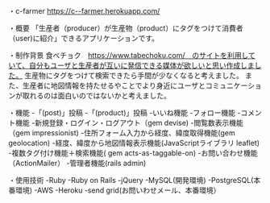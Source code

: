 ・c-farmer
https://c--farmer.herokuapp.com/

・概要
「生産者（producer）が生産物（product）にタグをつけて消費者（user)に紹介」できるアプリケーションです。

・制作背景
食べチョク　https://www.tabechoku.com/　のサイトを利用していて、自分もユーザと生産者が互いに発信できる媒体が欲しいと思い作成しました。
生産物にタグをつけて検索できたら手間が少なくなると考えました。
また、生産者に地図情報を持たせるやことでより身近にユーザとコミュニケーションが取れるのは面白いのではないかと考えました。

・機能
-「(post)」投稿
-「(product)」投稿
-いいね機能
-フォロー機能
-コメント機能
-新規登録・ログイン・ログアウト（gem devise)
-閲覧数表示機能（gem impressionist)
-住所フォーム入力から経度、緯度取得機能(gem geolocation)
-経度、緯度から地図情報表示機能(JavaScriptライブラリ leaflet)
-複数タグ付け機能＋検索機能( gem acts-as-taggable-on)
-お問い合わせ機能（ActionMailer）
-管理者機能(rails admin)

・使用技術
-Ruby
-Ruby on Rails
-jQuery
-MySQL(開発環境)
-PostgreSQL(本番環境)
-AWS
-Heroku
-send grid(お問いわせメール、本番環境）
